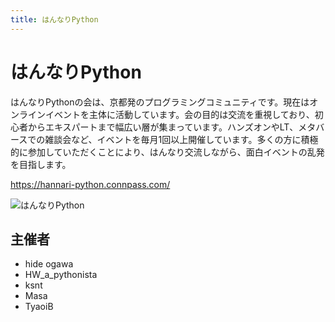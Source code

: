 ```yaml
---
title: はんなりPython
---
```


# はんなりPython

はんなりPythonの会は、京都発のプログラミングコミュニティです。現在はオンラインイベントを主体に活動しています。会の目的は交流を重視しており、初心者からエキスパートまで幅広い層が集まっています。ハンズオンやLT、メタバースでの雑談会など、イベントを毎月1回以上開催しています。多くの方に積極的に参加していただくことにより、はんなり交流しながら、面白イベントの乱発を目指します。  

https://hannari-python.connpass.com/

![はんなりPython](/communities/hannari-python.jpg)

## 主催者

- hide ogawa
- HW_a_pythonista
- ksnt
- Masa
- TyaoiB
